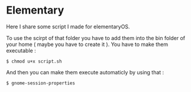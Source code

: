 # Elementary
Here I share some script I made for elementaryOS. 


To use the scirpt of that folder you have to add them into the bin folder of your home ( maybe you have to create it ).
You have to make them executable :

```shell
$ chmod u+x script.sh
```

And then you can make them execute automaticly by using that :

```shell
$ gnome-session-properties
```
